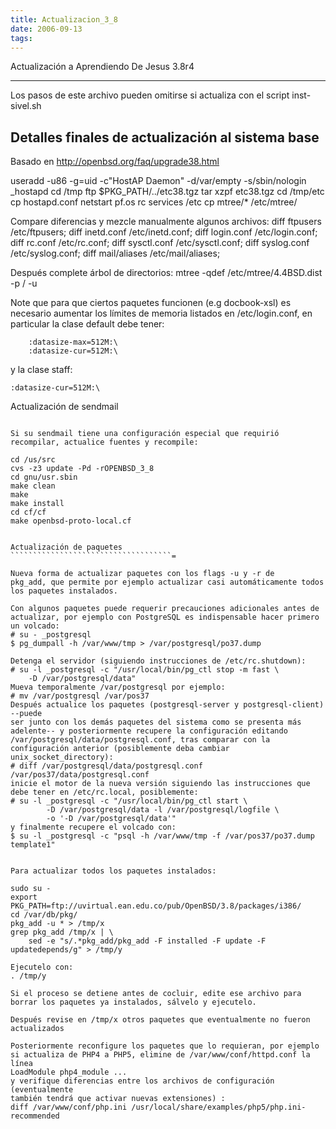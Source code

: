 ```yaml
---
title: Actualizacion_3_8
date: 2006-09-13
tags:
---
```

Actualización a Aprendiendo De Jesus 3.8r4
******************************************

Los pasos de este archivo pueden omitirse si actualiza con el script
inst-sivel.sh


Detalles finales de actualización al sistema base
-------------------------------------------------

Basado en http://openbsd.org/faq/upgrade38.html

useradd -u86 -g=uid -c"HostAP Daemon" -d/var/empty -s/sbin/nologin _hostapd
cd /tmp
ftp $PKG_PATH/../etc38.tgz
tar xzpf etc38.tgz
cd /tmp/etc
cp hostapd.conf netstart pf.os rc services /etc
cp mtree/* /etc/mtree/


Compare diferencias y mezcle manualmente algunos archivos:
diff ftpusers /etc/ftpusers;
diff inetd.conf /etc/inetd.conf;
diff login.conf /etc/login.conf;
diff rc.conf /etc/rc.conf;
diff sysctl.conf /etc/sysctl.conf;
diff syslog.conf /etc/syslog.conf;
diff mail/aliases /etc/mail/aliases;

Después complete árbol de directorios:
mtree -qdef /etc/mtree/4.4BSD.dist -p / -u

Note que para que ciertos paquetes funcionen (e.g docbook-xsl) es necesario
aumentar los límites de memoria listados en /etc/login.conf, en particular la
clase default debe tener:

        :datasize-max=512M:\
        :datasize-cur=512M:\

y la clase staff:
        
	:datasize-cur=512M:\


Actualización de sendmail
````````````````````````````````````=

Si su sendmail tiene una configuración especial que requirió
recompilar, actualice fuentes y recompile:

cd /us/src
cvs -z3 update -Pd -rOPENBSD_3_8
cd gnu/usr.sbin
make clean
make
make install
cd cf/cf
make openbsd-proto-local.cf 


Actualización de paquetes
````````````````````````````````````=

Nueva forma de actualizar paquetes con los flags -u y -r de
pkg_add, que permite por ejemplo actualizar casi automáticamente todos
los paquetes instalados.  

Con algunos paquetes puede requerir precauciones adicionales antes de
actualizar, por ejemplo con PostgreSQL es indispensable hacer primero 
un volcado:
# su - _postgresql
$ pg_dumpall -h /var/www/tmp > /var/postgresql/po37.dump

Detenga el servidor (siguiendo instrucciones de /etc/rc.shutdown):
# su -l _postgresql -c "/usr/local/bin/pg_ctl stop -m fast \
    -D /var/postgresql/data"
Mueva temporalmente /var/postgresql por ejemplo:
# mv /var/postgresql /var/pos37
Después actualice los paquetes (postgresql-server y postgresql-client) --puede
ser junto con los demás paquetes del sistema como se presenta más
adelente-- y posteriormente recupere la configuración editando
/var/postgresql/data/postgresql.conf, tras comparar con la
configuración anterior (posiblemente deba cambiar unix_socket_directory):
# diff /var/postgresql/data/postgresql.conf /var/pos37/data/postgresql.conf
inicie el motor de la nueva versión siguiendo las instrucciones que
debe tener en /etc/rc.local, posiblemente:
# su -l _postgresql -c "/usr/local/bin/pg_ctl start \
        -D /var/postgresql/data -l /var/postgresql/logfile \
        -o '-D /var/postgresql/data'"
y finalmente recupere el volcado con:
$ su -l _postgresql -c "psql -h /var/www/tmp -f /var/pos37/po37.dump template1"


Para actualizar todos los paquetes instalados:

sudo su -
export PKG_PATH=ftp://uvirtual.ean.edu.co/pub/OpenBSD/3.8/packages/i386/
cd /var/db/pkg/
pkg_add -u * > /tmp/x
grep pkg_add /tmp/x | \
	sed -e "s/.*pkg_add/pkg_add -F installed -F update -F updatedepends/g" > /tmp/y  

Ejecutelo con: 
. /tmp/y  

Si el proceso se detiene antes de cocluir, edite ese archivo para
borrar los paquetes ya instalados, sálvelo y ejecutelo.

Después revise en /tmp/x otros paquetes que eventualmente no fueron
actualizados

Posteriormente reconfigure los paquetes que lo requieran, por ejemplo 
si actualiza de PHP4 a PHP5, elimine de /var/www/conf/httpd.conf la línea
LoadModule php4_module ...
y verifique diferencias entre los archivos de configuración (eventualmente
también tendrá que activar nuevas extensiones) :
diff /var/www/conf/php.ini /usr/local/share/examples/php5/php.ini-recommended
